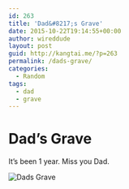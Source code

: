 ```yaml
---
id: 263
title: 'Dad&#8217;s Grave'
date: 2015-10-22T19:14:55+00:00
author: wireddude
layout: post
guid: http://kangtai.me/?p=263
permalink: /dads-grave/
categories:
  - Random
tags:
  - dad
  - grave
---
```

# Dad&#8217;s Grave

It&#8217;s been 1 year. Miss you Dad. 

<img src="http://i2.wp.com/media.davidkanter.com/dad-grave.jpg?w=604" alt="Dads Grave" data-recalc-dims="1" />